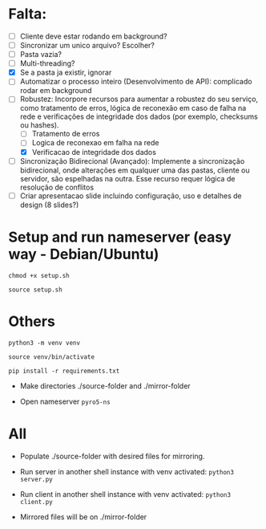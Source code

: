 # Falta:
- [ ] Cliente deve estar rodando em background?
- [ ] Sincronizar um unico arquivo? Escolher?
- [ ] Pasta vazia?
- [ ] Multi-threading?
- [X] Se a pasta ja existir, ignorar
- [ ] Automatizar o processo inteiro (Desenvolvimento de API): complicado rodar em background
- [ ] Robustez: Incorpore recursos para aumentar a robustez do seu serviço, como tratamento de
erros, lógica de reconexão em caso de falha na rede e verificações de integridade dos dados
(por exemplo, checksums ou hashes).
   - [ ] Tratamento de erros
   - [ ] Logica de reconexao em falha na rede
   - [X] Verificacao de integridade dos dados
- [ ] Sincronização Bidirecional (Avançado): Implemente a sincronização bidirecional, onde
alterações em qualquer uma das pastas, cliente ou servidor, são espelhadas na outra. Esse
recurso requer lógica de resolução de conflitos
- [ ] Criar apresentacao slide  incluindo configuração, uso e detalhes de design (8 slides?)

# Setup and run nameserver (easy way - Debian/Ubuntu)

`chmod +x setup.sh`

`source setup.sh`

# Others

`python3 -m venv venv`

`source venv/bin/activate`

`pip install -r requirements.txt`

- Make directories ./source-folder and 
./mirror-folder

- Open nameserver
`pyro5-ns`

# All

- Populate ./source-folder with desired files for mirroring.

- Run server in another shell instance with venv activated: `python3 server.py`

- Run client in another shell instance with venv activated: `python3 client.py`

- Mirrored files will be on ./mirror-folder
